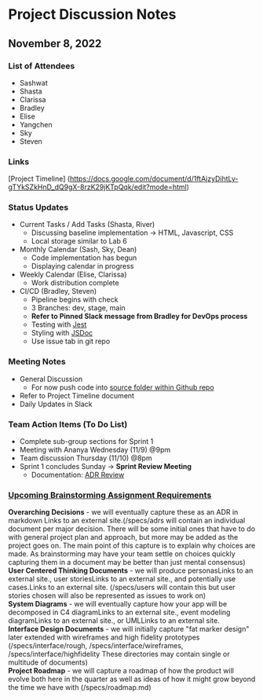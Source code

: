 # Project Discussion Notes
## November 8, 2022

### List of Attendees
- Sashwat
- Shasta
- Clarissa
- Bradley
- Elise
- Yangchen
- Sky
- Steven

### Links
[Project Timeline] (https://docs.google.com/document/d/1ftAjzyDihtLy-gTYkSZkHnD_dQ9gX-8rzK29jKTpQqk/edit?mode=html)

### Status Updates
* Current Tasks / Add Tasks (Shasta, River)
  * Discussing baseline implementation -> HTML, Javascript, CSS
  * Local storage similar to Lab 6
* Monthly Calendar (Sash, Sky, Dean)
  * Code implementation has begun
  * Displaying calendar in progress
* Weekly Calendar (Elise, Clarissa)
  * Work distribution complete  
* CI/CD (Bradley, Steven)
  * Pipeline begins with check
  * 3 Branches: dev, stage, main
  * **Refer to Pinned Slack message from Bradley for DevOps process**
  * Testing with [Jest](https://jestjs.io/docs/getting-started)
  * Styling with [JSDoc](https://jsdoc.app/about-getting-started.html)
  * Use issue tab in git repo

### Meeting Notes
* General Discussion
  * For now push code into [source folder within Github repo](https://github.com/cse110-fa22-group33/cse110-fa22-group33/tree/main/source)
* Refer to Project Timeline document
* Daily Updates in Slack

### Team Action Items (To Do List)
* Complete sub-group sections for Sprint 1
* Meeting with Ananya Wednesday (11/9) @9pm
* Team discussion Thursday (11/10) @8pm
* Sprint 1 concludes Sunday -> **Sprint Review Meeting**
  * Documentation: [ADR Review](https://canvas.ucsd.edu/courses/39754/assignments/526059)

### [Upcoming Brainstorming Assignment Requirements](https://canvas.ucsd.edu/courses/39754/assignments/526057)
**Overarching Decisions** - we will eventually capture these as an ADR in markdown Links to an external site.(/specs/adrs will contain an individual document per major decision.  There will be some initial ones that have to do with general project plan and approach, but more may be added as the project goes on.  The main point of this capture is to explain why choices are made.  As brainstorming may have your team settle on choices quickly capturing them in a document may be better than just mental consensus) \
**User Centered Thinking Documents** - we will produce personasLinks to an external site., user storiesLinks to an external site., and potentially use cases.Links to an external site. (/specs/users will contain this but user stories chosen will also be represented as issues to work on)\
**System Diagrams** - we will eventually capture how your app will be decomposed in C4 diagramLinks to an external site., event modeling diagramLinks to an external site., or UMLLinks to an external site. \
**Interface Design Documents** - we will initially capture "fat marker design" later extended with wireframes and high fidelity prototypes (/specs/interface/rough, /specs/interface/wireframes, /specs/interface/highfidelity  These directories may contain single or multitude of documents)\
**Project Roadmap** - we will capture a roadmap of how the product will evolve both here in the quarter as well as ideas of how it might grow beyond the time we have with  (/specs/roadmap.md)
